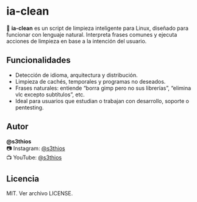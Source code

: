 # ia-clean

🧠 **ia-clean** es un script de limpieza inteligente para Linux, diseñado para funcionar con lenguaje natural. Interpreta frases comunes y ejecuta acciones de limpieza en base a la intención del usuario.

## Funcionalidades

- Detección de idioma, arquitectura y distribución.
- Limpieza de cachés, temporales y programas no deseados.
- Frases naturales: entiende “borra gimp pero no sus librerías”, “elimina vlc excepto subtítulos”, etc.
- Ideal para usuarios que estudian o trabajan con desarrollo, soporte o pentesting.

## Autor

**@s3thios**  
📷 Instagram: [@s3thios](https://instagram.com/s3thios)  
📺 YouTube: [@s3thios](https://youtube.com/@s3thios)

## Licencia

MIT. Ver archivo LICENSE.
